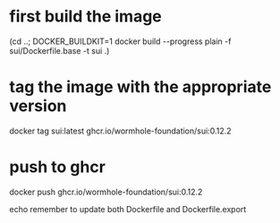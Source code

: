 # first build the image
(cd ..; DOCKER_BUILDKIT=1 docker build --progress plain -f sui/Dockerfile.base -t sui .)
# tag the image with the appropriate version
docker tag sui:latest ghcr.io/wormhole-foundation/sui:0.12.2
# push to ghcr
docker push ghcr.io/wormhole-foundation/sui:0.12.2

echo remember to update both Dockerfile and Dockerfile.export
